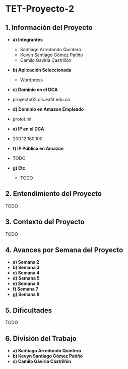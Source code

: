 # TET-Proyecto-2

## 1. Información del Proyecto
*	**a) Integrantes**

	* Santiago Arredondo Quintero
	* Kevyn Santiago Gómez Patiño
	* Camilo Gaviria Castrillón
	
* **b)  Aplicación Seleccionada**
	* Wordpress
	
* **c) Dominio en el DCA**
* proyecto02.dis.eafit.edu.co
  
* **d) Dominio en Amazon Empleado**
* protet.ml
  
* **e) IP en el DCA**
* 200.12.180.100
  
* **f) IP Pública en Amazon**
* TODO
  
* **g) Etc.**

  * TODO

## 2. Entendimiento del Proyecto

TODO

## 3. Contexto del Proyecto

TODO

## 4. Avances por Semana del Proyecto 
* **a) Semana 2**
* **b) Semana 3**
* **c) Semana 4**
* **d) Semana 5**
* **e) Semana 6**
* **f) Semana 7**
* **g) Semana 8**

## 5. Dificultades

TODO

## 6. División del Trabajo
* **a) Santiago Arredondo Quintero**
* **b) Kevyn Santiago Gómez Patiño**
* **c) Camilo Gaviria Castrillón**
